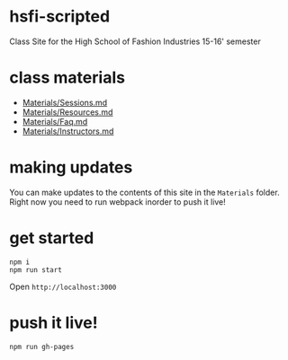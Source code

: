 # hsfi-scripted
Class Site for the High School of Fashion Industries 15-16' semester

# class materials
- [Materials/Sessions.md](Sessions)
- [Materials/Resources.md](Resources)
- [Materials/Faq.md](Faq)
- [Materials/Instructors.md](Instructors)

# making updates
You can make updates to the contents of this site in the `Materials` folder. Right now you need to run webpack inorder to push it live!

# get started
```
npm i
npm run start
```

Open ```http://localhost:3000```

# push it live!
```
npm run gh-pages
```

